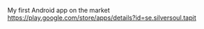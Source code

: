 My first Android app on the market
https://play.google.com/store/apps/details?id=se.silversoul.tapit
